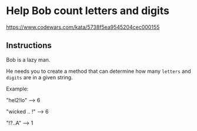 # Help Bob count letters and digits

<https://www.codewars.com/kata/5738f5ea9545204cec000155>

## Instructions

Bob is a lazy man.

He needs you to create a method that can determine how many `letters` and `digits` are in a given string.

Example:

"hel2!lo" --> 6

"wicked .. !" --> 6

"!?..A" --> 1
